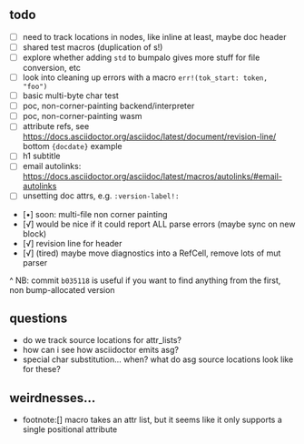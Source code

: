 ## todo

- [ ] need to track locations in nodes, like inline at least, maybe doc header
- [ ] shared test macros (duplication of s!)
- [ ] explore whether adding `std` to bumpalo gives more stuff for file conversion, etc
- [ ] look into cleaning up errors with a macro `err!(tok_start: token, "foo")`
- [ ] basic multi-byte char test
- [ ] poc, non-corner-painting backend/interpreter
- [ ] poc, non-corner-painting wasm
- [ ] attribute refs, see
      https://docs.asciidoctor.org/asciidoc/latest/document/revision-line/ bottom
      `{docdate}` example
- [ ] h1 subtitle
- [ ] email autolinks:
      https://docs.asciidoctor.org/asciidoc/latest/macros/autolinks/#email-autolinks
- [ ] unsetting doc attrs, e.g. `:version-label!:`
- [•] soon: multi-file non corner painting
- [√] would be nice if it could report ALL parse errors (maybe sync on new block)
- [√] revision line for header
- [√] (tired) maybe move diagnostics into a RefCell, remove lots of mut parser

^ NB: commit `b035118` is useful if you want to find anything from the first, non
bump-allocated version

## questions

- do we track source locations for attr_lists?
- how can i see how asciidoctor emits asg?
- special char substitution... when? what do asg source locations look like for these?

## weirdnesses...

- footnote:[] macro takes an attr list, but it seems like it only supports a single
  positional attribute
